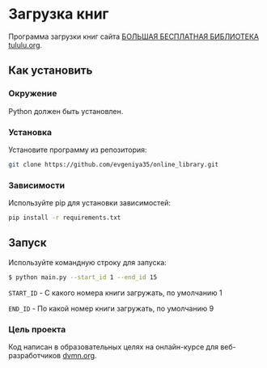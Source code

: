 # Загрузка книг

Программа загрузки книг сайта [БОЛЬШАЯ БЕСПЛАТНАЯ БИБЛИОТЕКА tululu.org](https://tululu.org/).

## Как установить

### Окружение
Python должен быть установлен.

### Установка
Установите программу из репозитория:
```bash
git clone https://github.com/evgeniya35/online_library.git
```

### Зависимости
Используйте pip для установки зависимостей:
```bash
pip install -r requirements.txt
```

 ## Запуск
Используйте командную строку для запуска:
```bash 
$ python main.py --start_id 1 --end_id 15
```
`START_ID` - С какого номера книги загружать, по умолчанию 1

`END_ID` - По какой номер книги загружать, по умолчанию 9

### Цель проекта

Код написан в образовательных целях на онлайн-курсе для веб-разработчиков [dvmn.org](https://dvmn.org/).
